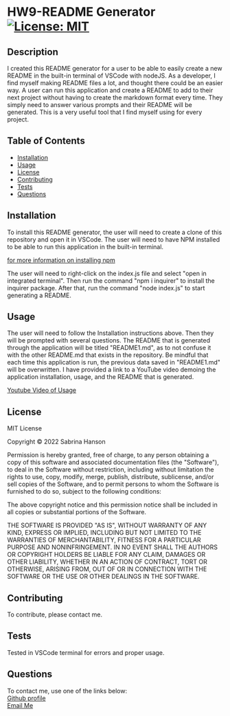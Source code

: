 # HW9-README Generator  [![License: MIT](https://img.shields.io/badge/License-MIT-yellow.svg)](https://opensource.org/licenses/MIT)

## Description
I created this README generator for a user to be able to easily create a new README in the built-in terminal of VSCode with nodeJS. As a developer, I find myself making README files a lot, and thought there could be an easier way. A user can run this application and create a README to add to their next project without having to create the markdown format every time. They simply need to answer various prompts and their README will be generated. This is a very useful tool that I find myself using for every project.

## Table of Contents
- [Installation](#installation)
- [Usage](#usage)
- [License](#license)
- [Contributing](#contributing)
- [Tests](#tests)
- [Questions](#questions)

## Installation
To install this README generator, the user will need to create a clone of this repository and open it in VSCode. The user will need to have NPM installed to be able to run this application in the built-in terminal.  

[for more information on installing npm](https://docs.npmjs.com/cli/v8/commands/npm-install)  

The user will need to right-click on the index.js file and select "open in integrated terminal". Then run the command "npm i inquirer" to install the inquirer package. After that, run the command "node index.js" to start generating a README. 

## Usage
The user will need to follow the Installation instructions above. Then they will be prompted with several questions. The README that is generated through the application will be titled "README1.md", as to not confuse it with the other README.md that exists in the repository. Be mindful that each time this application is run, the previous data saved in "README1.md" will be overwritten. I have provided a link to a YouTube video demoing the application installation, usage, and the README that is generated.  

[Youtube Video of Usage](https://youtu.be/qEkA4k5-JC4)

## License
MIT License

Copyright &copy; 2022 Sabrina Hanson

Permission is hereby granted, free of charge, to any person obtaining a copy
of this software and associated documentation files (the "Software"), to deal
in the Software without restriction, including without limitation the rights
to use, copy, modify, merge, publish, distribute, sublicense, and/or sell
copies of the Software, and to permit persons to whom the Software is
furnished to do so, subject to the following conditions:

The above copyright notice and this permission notice shall be included in all
copies or substantial portions of the Software.

THE SOFTWARE IS PROVIDED "AS IS", WITHOUT WARRANTY OF ANY KIND, EXPRESS OR
IMPLIED, INCLUDING BUT NOT LIMITED TO THE WARRANTIES OF MERCHANTABILITY,
FITNESS FOR A PARTICULAR PURPOSE AND NONINFRINGEMENT. IN NO EVENT SHALL THE
AUTHORS OR COPYRIGHT HOLDERS BE LIABLE FOR ANY CLAIM, DAMAGES OR OTHER
LIABILITY, WHETHER IN AN ACTION OF CONTRACT, TORT OR OTHERWISE, ARISING FROM,
OUT OF OR IN CONNECTION WITH THE SOFTWARE OR THE USE OR OTHER DEALINGS IN THE
SOFTWARE.

## Contributing
To contribute, please contact me.

## Tests
Tested in VSCode terminal for errors and proper usage.

## Questions
To contact me, use one of the links below:  
[Github profile](https://www.github.com/sabhanson)  
[Email Me](mailto:sabhanson7@gmail.com)
